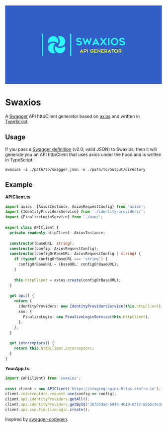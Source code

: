 ![Swaxios](./logo.png)

# Swaxios

A [Swagger](https://swagger.io/) API httpClient generator based on [axios](https://github.com/axios/axios) and written in [TypeScript](https://www.typescriptlang.org/).

## Usage

If you pass a [Swagger definition](https://swagger.io/docs/specification/2-0/basic-structure/) (v2.0; valid JSON) to Swaxios, then it will generate you an API httpClient that uses axios under the hood and is written in TypeScript.

```
swaxios -i ./path/to/swagger.json -o ./path/to/output/directory
```

## Example

**APIClient.ts**

```ts
import axios, {AxiosInstance, AxiosRequestConfig} from 'axios';
import {IdentityProvidersService} from './identity-providers/';
import {FinalizeLoginService} from './sso/';

export class APIClient {
  private readonly httpClient: AxiosInstance;

  constructor(baseURL: string);
  constructor(config: AxiosRequestConfig);
  constructor(configOrBaseURL: AxiosRequestConfig | string) {
    if (typeof configOrBaseURL === 'string') {
      configOrBaseURL = {baseURL: configOrBaseURL};
    }

    this.httpClient = axios.create(configOrBaseURL);
  }

  get api() {
    return {
      identityProviders: new IdentityProvidersService(this.httpClient),
      sso: {
        FinalizeLogin: new FinalizeLoginService(this.httpClient),
      },
    };
  }

  get interceptors() {
    return this.httpClient.interceptors;
  }
}
```

**YourApp.ts**

```ts
import {APIClient} from 'swaxios';

const client = new APIClient('https://staging-nginz-https.zinfra.io');
client.interceptors.request.use(config => config);
client.api.identityProviders.getAll();
client.api.identityProviders.getById('36fd5dad-6948-4b19-83f2-86b5c4e3dcdc');
client.api.sso.FinalizeLogin.create();
```

Inspired by [swagger-codegen](https://github.com/swagger-api/swagger-codegen).
